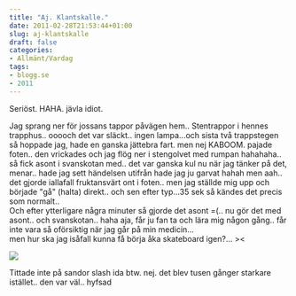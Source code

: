 ```yaml
---
title: "Aj. Klantskalle."
date: 2011-02-28T21:53:44+01:00
slug: aj-klantskalle
draft: false
categories:
- Allmänt/Vardag
tags:
- blogg.se
- 2011
---
```

Seriöst. HAHA. jävla idiot.  
  
Jag sprang ner för jossans tappor påvägen hem.. Stentrappor i hennes trapphus.. ooooch det var släckt.. ingen lampa...och sista två trappstegen så hoppade jag, hade en ganska jättebra fart. men nej KABOOM. pajade foten.. den vrickades och jag flög ner i stengolvet med rumpan hahahaha.. så fick asont i svanskotan med.. det var ganska kul nu när jag tänker på det, menar.. hade jag sett händelsen utifrån hade jag ju garvat hahah men aah.. det gjorde iallafall fruktansvärt ont i foten.. men jag ställde mig upp och började "gå" (halta) direkt.. och sen efter typ...35 sek så kändes det precis som normalt..  
Och efter ytterligare några minuter så gjorde det asont =(.. nu gör det med asont.. och svanskotan.. haha aja, får ju fan ta och lära mig någon gång.. får inte vara så oförsiktig när jag går på min medicin...  
men hur ska jag isåfall kunna få börja åka skateboard igen?... ><  
  
![](/assets/images/blogg.se/img_1654_135163564.jpg)  
  
  
Tittade inte på sandor slash ida btw. nej. det blev tusen gånger starkare istället.. den var väl.. hyfsad